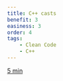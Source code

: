 ```yaml
---
title: C++ casts
benefit: 3
easiness: 3
order: 4
tags:
    - Clean Code
    - C++
---
```


[5 min](https://youtu.be/DAvZ3OG9cNo)